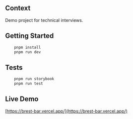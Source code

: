 ## Context

Demo project for technical interviews.

## Getting Started

```bash
    pnpm install
    pnpm run dev
```

## Tests

```bash
    pnpm run storybook
    pnpm run test
```

## Live Demo

[https://brest-bar.vercel.app/](https://brest-bar.vercel.app/)